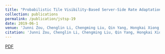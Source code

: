 ```yaml
---
title: "Probabilistic Tile Visibility-Based Server-Side Rate Adaptation for Adaptive 360-Degree Video Streaming"
collection: publications
permalink: /publication/jstsp-19
date: 2019-06-1
venue: 'Junni Zou, Chenglin Li, Chengming Liu, Qin Yang, Hongkai Xiong, Eckehard Steinbach, “Probabilistic Tile Visibility-Based Server-Side Rate Adaptation for Adaptive 360-Degree Video Streaming”, accepted by IEEE Journal of Selected Topics in Signal Processing (JSTSP)'
citation: 'Junni Zou, Chenglin Li, Chengming Liu, Qin Yang, Hongkai Xiong, Eckehard Steinbach, “Probabilistic Tile Visibility-Based Server-Side Rate Adaptation for Adaptive 360-Degree Video Streaming”, accepted by IEEE Journal of Selected Topics in Signal Processing (JSTSP).'
---
```

[PDF](https://QinYang12.github.io/files/jstsp-19.pdf)
